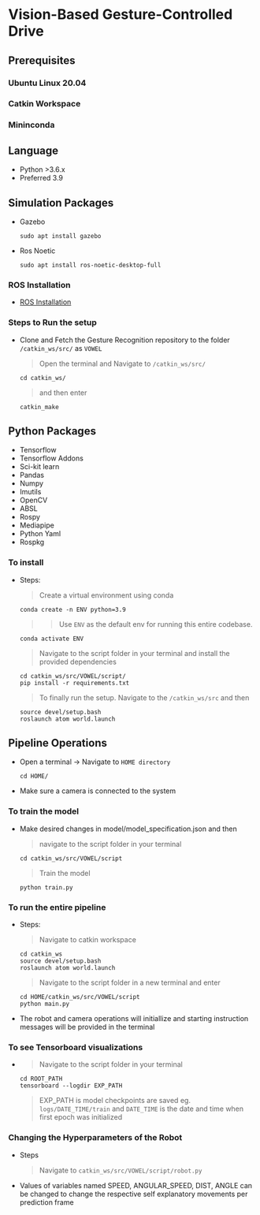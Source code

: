 
# Vision-Based Gesture-Controlled Drive

## Prerequisites

### Ubuntu Linux 20.04

### Catkin Workspace

### Mininconda

## Language

* Python >3.6.x
* Preferred 3.9

## Simulation Packages

* Gazebo

      sudo apt install gazebo

* Ros Noetic

      sudo apt install ros-noetic-desktop-full


### ROS Installation

* <a href="http://wiki.ros.org/noetic/Installation/Ubuntu">ROS Installation</a>

### Steps to Run the setup

* Clone and Fetch the Gesture Recognition repository to the folder ```/catkin_ws/src/``` as ```VOWEL```
    > Open the terminal and Navigate to ```/catkin_ws/src/``` 

      cd catkin_ws/
    > and then enter

      catkin_make

## Python Packages

* Tensorflow
* Tensorflow Addons
* Sci-kit learn
* Pandas
* Numpy
* Imutils
* OpenCV
* ABSL
* Rospy
* Mediapipe
* Python Yaml
* Rospkg

### To install

* Steps:
    > Create a virtual environment using conda

      conda create -n ENV python=3.9
    >> Use ```ENV``` as the default env for running this entire codebase.

      conda activate ENV

    > Navigate to the script folder in your terminal and install the provided dependencies

      cd catkin_ws/src/VOWEL/script/
      pip install -r requirements.txt

    > To finally run the setup. Navigate to the ```/catkin_ws/src``` and then

      source devel/setup.bash
      roslaunch atom world.launch

## Pipeline Operations

* Open a terminal -> Navigate to ```HOME directory```

      cd HOME/

* Make sure a camera is connected to the system

### To train the model

* Make desired changes in model/model_specification.json and then

    > navigate to the script folder in your terminal

      cd catkin_ws/src/VOWEL/script
    > Train the model

      python train.py

### To run the entire pipeline

* Steps:
    > Navigate to catkin workspace

      cd catkin_ws
      source devel/setup.bash
      roslaunch atom world.launch

    > Navigate to the script folder in a new terminal and enter

      cd HOME/catkin_ws/src/VOWEL/script
      python main.py

* The robot and camera operations will initiallize and starting instruction messages will be provided in the terminal

### To see Tensorboard visualizations

*
    > Navigate to the script folder in your terminal

      cd ROOT_PATH 
      tensorboard --logdir EXP_PATH 
    > EXP_PATH is model checkpoints are saved eg. ```logs/DATE_TIME/train``` and ```DATE_TIME``` is the date and time when first epoch was initialized

### Changing the Hyperparameters of the Robot

* Steps
    > Navigate to ```catkin_ws/src/VOWEL/script/robot.py```

* Values of variables named SPEED, ANGULAR_SPEED, DIST, ANGLE can be changed to change the respective self explanatory movements per prediction frame
